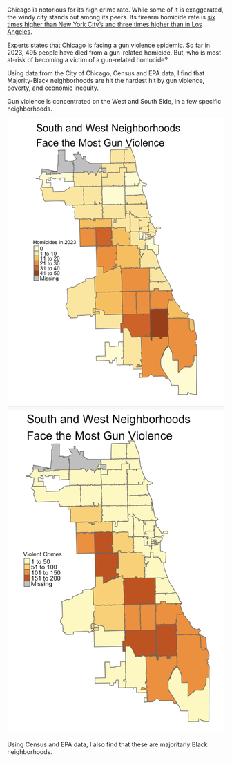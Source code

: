 #

Chicago is notorious for its high crime rate. While some of it is exaggerated, the windy city stands out among its peers. Its firearm homicide rate is [six times higher than New York City’s and three times higher than in Los Angeles](https://oneaimil.org/the-issue/impact-of-gun-violence/).

Experts states that Chicago is facing a gun violence epidemic. So far in 2023, 495 people have died from a gun-related homicide. But, who is most at-risk of becoming a victim of a gun-related homocide?

Using data from the City of Chicago, Census and EPA data, I find that Majority-Black neighborhoods are hit the hardest hit by gun violence, poverty, and economic inequity.
 

Gun violence is concentrated on the West and South Side, in a few specific neighborhoods.

<img src="Screenshot 2023-11-16 at 11.07.40 AM.png"/>


<img src="Screenshot 2023-11-16 at 11.09.12 AM.png"/>


Using Census and EPA data, I also find that these are majoritarly Black neighborhoods.


